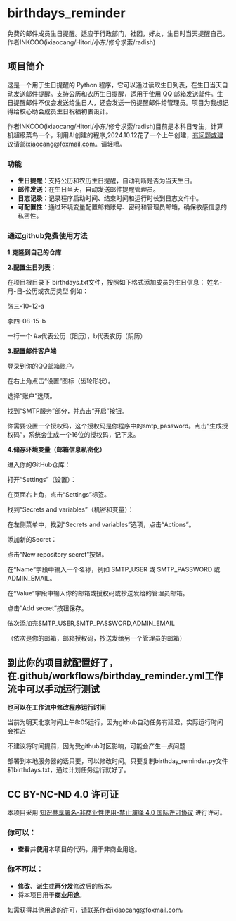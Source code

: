# birthdays_reminder

免费的邮件成员生日提醒。适应于行政部门，社团，好友，生日时当天提醒自己。作者INKCOO(ixiaocang/Hitori/小东/修兮求索/radish)

## 项目简介
这是一个用于生日提醒的 Python 程序，它可以通过读取生日列表，在生日当天自动发送邮件提醒。支持公历和农历生日提醒，适用于使用 QQ 邮箱发送邮件。生日提醒邮件不仅会发送给生日人，还会发送一份提醒邮件给管理员。项目为我想记得给校心助会成员生日祝福初衷设计。

作者INKCOO(ixiaocang/Hitori/小东/修兮求索/radish)目前是本科日专生，计算机超级菜鸟一个，利用AI创建的程序,2024.10.12花了一个上午创建，有问题或建议请邮ixiaocang@foxmail.com。请轻喷。
### 功能
- **生日提醒**：支持公历和农历生日提醒，自动判断是否为当天生日。
- **邮件发送**：在生日当天，自动发送邮件提醒管理员。
- **日志记录**：记录程序启动时间、结束时间和运行时长到日志文件中。
- **可配置性**：通过环境变量配置邮箱账号、密码和管理员邮箱，确保敏感信息的私密性。

### 通过github免费使用方法

**1.克隆到自己的仓库**

**2.配置生日列表**：


在项目根目录下 birthdays.txt文件，按照如下格式添加成员的生日信息：
姓名-月-日-公历或农历类型
例如：

张三-10-12-a

李四-08-15-b

一行一个
#a代表公历（阳历），b代表农历（阴历）

**3.配置邮件客户端**


登录到你的QQ邮箱账户。

在右上角点击“设置”图标（齿轮形状）。

选择“账户”选项。

找到“SMTP服务”部分，并点击“开启”按钮。

你需要设置一个授权码，这个授权码是你程序中的smtp_password。点击“生成授权码”，系统会生成一个16位的授权码，记下来。

**4.储存环境变量（邮箱信息私密化）**

进入你的GitHub仓库：

打开“Settings”（设置）：

在页面右上角，点击“Settings”标签。

找到“Secrets and variables”（机密和变量）：

在左侧菜单中，找到“Secrets and variables”选项，点击“Actions”。

添加新的Secret：

点击“New repository secret”按钮。

在“Name”字段中输入一个名称，例如 SMTP_USER 或 SMTP_PASSWORD 或ADMIN_EMAIL。

在“Value”字段中输入你的邮箱或授权码或抄送发给的管理员邮箱。

点击“Add secret”按钮保存。

依次添加完SMTP_USER,SMTP_PASSWORD,ADMIN_EMAIL

（依次是你的邮箱，邮箱授权码，抄送发给另一个管理员的邮箱）

## 到此你的项目就配置好了，在.github/workflows/birthday_reminder.yml工作流中可以手动运行测试
**也可以在工作流中修改程序运行时间**

当前为明天北京时间上午8:05运行，因为github自动任务有延迟，实际运行时间会推迟

不建议将时间提前，因为受github时区影响，可能会产生一点问题

部署到本地服务器的话只要，可以修改时间。只要复制birthday_reminder.py文件和birthdays.txt，通过计划任务运行就好了。

## CC BY-NC-ND 4.0 许可证

本项目采用 [知识共享署名-非商业性使用-禁止演绎 4.0 国际许可协议](https://creativecommons.org/licenses/by-nc-nd/4.0/) 进行许可。

### 你可以：
- **查看**并**使用**本项目的代码，用于非商业用途。

### 你不可以：
- **修改**、**派生**或**再分发**修改后的版本。
- 将本项目用于**商业用途**。

如需获得其他用途的许可，请联系作者ixiaocang@foxmail.com。
